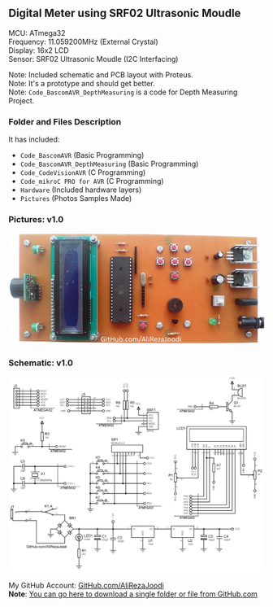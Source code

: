 ## Digital Meter using SRF02 Ultrasonic Moudle
	   
MCU:		ATmega32  
Frequency:     	11.059200MHz (External Crystal)   
Display:        16x2 LCD   
Sensor:		SRF02 Ultrasonic Moudle (I2C Interfacing)     

Note: Included schematic and PCB layout with Proteus.  
Note: It's a prototype and should get better.  
Note: `Code_BascomAVR_DepthMeasuring` is a code for Depth Measuring Project.  

### Folder and Files Description
It has included:
- `Code_BascomAVR` (Basic Programming)
- `Code_BascomAVR_DepthMeasuring` (Basic Programming)
- `Code_CodeVisionAVR` (C Programming)
- `Code_mikroC PRO for AVR` (C Programming)
- `Hardware` (Included hardware layers)
- `Pictures` (Photos Samples Made)

### Pictures: v1.0
![](Pictures/v1.0.jpg)

### Schematic: v1.0
![](Hardware/v1.0.png)

My GitHub Account: [GitHub.com/AliRezaJoodi](https://github.com/AliRezaJoodi)  
**Note**: [You can go here to download a single folder or file from GitHub.com](https://minhaskamal.github.io/DownGit/#/home)
